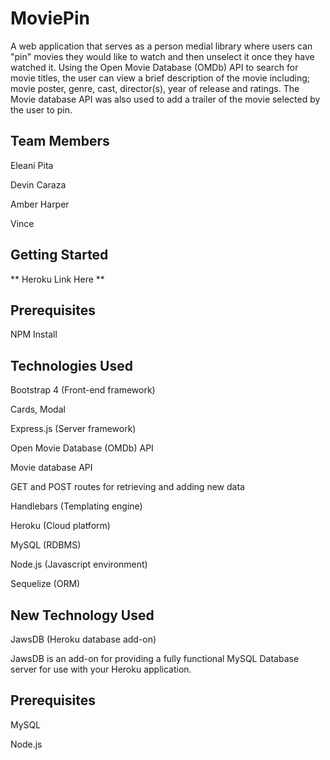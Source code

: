 # MoviePin

A web application that serves as a person medial library where users can "pin" movies they would like to watch and then unselect it once they have watched it.  Using the Open Movie Database (OMDb) API to search for movie titles, the user can view a brief description of the movie including; movie poster, genre, cast, director(s), year of release and ratings. The Movie database API was also used to add a trailer of the movie selected by the user to pin. 


## Team Members
Eleani Pita

Devin Caraza

Amber Harper

Vince

## Getting Started

** Heroku Link Here **

## Prerequisites

NPM Install

## Technologies Used

Bootstrap 4 (Front-end framework)

Cards, Modal

Express.js (Server framework)

Open Movie Database (OMDb) API

Movie database API

GET and POST routes for retrieving and adding new data

Handlebars (Templating engine)

Heroku (Cloud platform)

MySQL (RDBMS)

Node.js (Javascript environment)

Sequelize (ORM)


## New Technology Used

JawsDB (Heroku database add-on)

JawsDB is an add-on for providing a fully functional MySQL Database server for use with your Heroku application.

## Prerequisites

MySQL

Node.js

